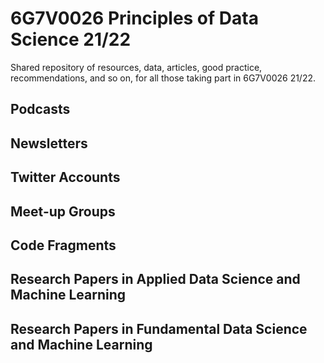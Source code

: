 # 6G7V0026 Principles of Data Science 21/22

Shared repository of resources, data, articles, good practice, recommendations, and so on, for all those taking part in 6G7V0026 21/22.


## Podcasts


## Newsletters


## Twitter Accounts


## Meet-up Groups


## Code Fragments


## Research Papers in Applied Data Science and Machine Learning


## Research Papers in Fundamental Data Science and Machine Learning


